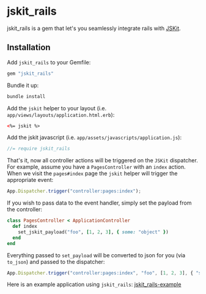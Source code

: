 jskit_rails
===========

jskit_rails is a gem that let's you seamlessly integrate rails with [JSKit](https://github.com/daytonn/jskit).

Installation
------------

Add `jskit_rails` to your Gemfile:

```rb
gem "jskit_rails"
```

Bundle it up:

```sh
bundle install
```

Add the `jskit` helper to your layout (i.e. `app/views/layouts/application.html.erb`):

```html
<%= jskit %>
```

Add the jskit javascript (i.e. `app/assets/javascripts/application.js`):

```js
//= require jskit_rails
```

That's it, now all controller actions will be triggered on the `JSKit` dispatcher. For example, assume you have a `PagesController` with an `index` action. When we visit the `pages#index` page the `jskit` helper will trigger the appropriate event:

```js
App.Dispatcher.trigger("controller:pages:index");
```

If you wish to pass data to the event handler, simply set the payload from the controller:

```rb
class PagesController < ApplicationController
  def index
    set_jskit_payload("foo", [1, 2, 3], { some: "object" })
  end
end
```

Everything passed to `set_payload` will be converted to json for you (via `to_json`) and passed to the dispatcher:

```js
App.Dispatcher.trigger("controller:pages:index", "foo", [1, 2, 3], { "some": "object" });
```

Here is an example application using `jskit_rails`: [jskit_rails-example](https://github.com/daytonn/jskit_rails-example)
